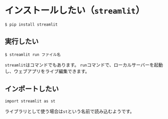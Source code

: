 # インストールしたい（``streamlit``）

```console
$ pip install streamlit
```

## 実行したい

```console
$ streamlit run ファイル名
```

``streamlit``はコマンドでもあります。
``run``コマンドで、ローカルサーバーを起動し、ウェブアプリをライブ編集できます。

## インポートしたい

```console
import streamlit as st
```

ライブラリとして使う場合は``st``という名前で読み込むようです。
